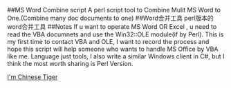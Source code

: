 ##MS Word Combine script
A perl script tool to Combine Mulit MS Word to One.(Combine many doc documents to one)
##Word合并工具
perl版本的word合并工具
##Notes
If u want to operate MS Word OR Excel , u need to read the VBA documnets and use the Win32::OLE module(if by Perl). This is my first time to contact VBA and OLE, I want to record the process and hope this script will help someone who wants to handle MS Office by VBA like me. Language just tools, I also write a similar Windows client in C#, but I think the most worth sharing is Perl Version.

[I'm Chinese Tiger](http://weibo.com/chinesetiger)
